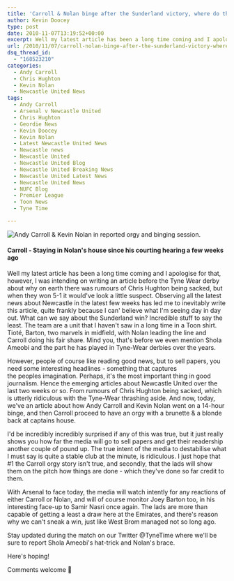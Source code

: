 ```yaml
---
title: 'Carroll & Nolan binge after the Sunderland victory, where do the media get off?'
author: Kevin Doocey
type: post
date: 2010-11-07T13:19:52+00:00
excerpt: Well my latest article has been a long time coming and I apologise for that, however, I was intending on writing an article before the..
url: /2010/11/07/carroll-nolan-binge-after-the-sunderland-victory-where-do-the-media-get-off/
dsq_thread_id:
  - "168523210"
categories:
  - Andy Carroll
  - Chris Hughton
  - Kevin Nolan
  - Newcastle United News
tags:
  - Andy Carroll
  - Arsenal v Newcastle United
  - Chris Hughton
  - Geordie News
  - Kevin Doocey
  - Kevin Nolan
  - Latest Newcastle United News
  - Newcastle news
  - Newcastle United
  - Newcastle United Blog
  - Newcastle United Breaking News
  - Newcastle United Latest News
  - Newcastle United News
  - NUFC Blog
  - Premier League
  - Toon News
  - Tyne Time

---
```

![Andy Carroll & Kevin Nolan in reported orgy and binging session.](https://static.guim.co.uk/sys-images/Football/Clubs/Club_Home/2010/8/22/1282487896706/Andy-Carroll-006.jpg "Andy Carroll")

#### Carroll - Staying in Nolan's house since his courting hearing a few weeks ago

Well my latest article has been a long time coming and I apologise for that, however, I was intending on writing an article before the Tyne Wear derby about why on earth there was rumours of Chris Hughton being sacked, but when they won 5-1 it would've look a little suspect. Observing all the latest news about Newcastle in the latest few weeks has led me to inevitably write  this article, quite frankly because I can' believe what I'm seeing day in day out. What can we say about the Sunderland win? Incredible stuff to say the least. The team are a unit that I haven't saw in a long time in a Toon shirt. Tioté, Barton, two marvels in midfield, with Nolan leading the line and Carroll doing his fair share. Mind you, that's before we even mention Shola Ameobi and the part he has played in Tyne-Wear derbies over the years.

However, people of course like reading good news, but to sell papers, you need some interesting headlines - something that captures the peoples imagination. Perhaps, it's the most important thing in good journalism. Hence the emerging articles about Newcastle United over the last two weeks or so. From rumours of Chris Hughton being sacked, which is utterly ridiculous with the Tyne-Wear thrashing aside. And now, today, we've an article about how Andy Carroll and Kevin Nolan went on a 14-hour binge, and then Carroll proceed to have an orgy with a brunette & a blonde back at captains house.

I'd be incredibly incredibly surprised if any of this was true, but it just really shows you how far the media will go to sell papers and get their readership another couple of pound up. The true intent of the media to destabilise what I must say is quite a stable club at the minute, is ridiculous. I just hope that #1 the Carroll orgy story isn't true, and secondly, that the lads will show them on the pitch how things are done - which they've done so far credit to them.

With Arsenal to face today, the media will watch intently for any reactions of either Carroll or Nolan, and will of course monitor Joey Barton too, in his interesting face-up to Samir Nasri once again. The lads are more than capable of getting a least a draw here at the Emirates, and there's reason why we can't sneak a win, just like West Brom managed not so long ago.

Stay updated during the match on our Twitter @TyneTime where we'll be sure to report Shola Ameobi's hat-trick and Nolan's brace.

Here's hoping!

Comments welcome 🙂

